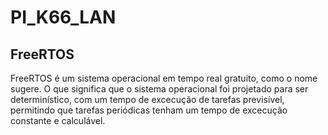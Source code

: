 # PI_K66_LAN

## FreeRTOS

FreeRTOS é um sistema operacional em tempo real gratuito, como o nome sugere. O que significa que o sistema operacional foi projetado para ser determinístico, com um tempo de excecução de tarefas previsível, permitindo que tarefas periódicas tenham um tempo de excecução constante e calculável.
